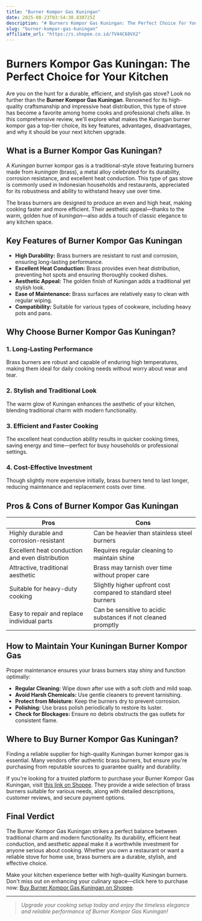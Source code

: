 ```yaml
---
title: "Burner Kompor Gas Kuningan"
date: 2025-08-23T03:54:38.830725Z
description: "# Burners Kompor Gas Kuningan: The Perfect Choice for Your Kitchen..."
slug: "burner-kompor-gas-kuningan"
affiliate_url: "https://s.shopee.co.id/7V44C68VX2"
---
```

# Burners Kompor Gas Kuningan: The Perfect Choice for Your Kitchen

Are you on the hunt for a durable, efficient, and stylish gas stove? Look no further than the **Burner Kompor Gas Kuningan**. Renowned for its high-quality craftsmanship and impressive heat distribution, this type of stove has become a favorite among home cooks and professional chefs alike. In this comprehensive review, we'll explore what makes the Kuningan burner kompor gas a top-tier choice, its key features, advantages, disadvantages, and why it should be your next kitchen upgrade.

## What is a Burner Kompor Gas Kuningan?

A *Kuningan* burner kompor gas is a traditional-style stove featuring burners made from *kuningan* (brass), a metal alloy celebrated for its durability, corrosion resistance, and excellent heat conduction. This type of gas stove is commonly used in Indonesian households and restaurants, appreciated for its robustness and ability to withstand heavy use over time.

The brass burners are designed to produce an even and high heat, making cooking faster and more efficient. Their aesthetic appeal—thanks to the warm, golden hue of *kuningan*—also adds a touch of classic elegance to any kitchen space.

## Key Features of Burner Kompor Gas Kuningan

- **High Durability:** Brass burners are resistant to rust and corrosion, ensuring long-lasting performance.
- **Excellent Heat Conduction:** Brass provides even heat distribution, preventing hot spots and ensuring thoroughly cooked dishes.
- **Aesthetic Appeal:** The golden finish of Kuningan adds a traditional yet stylish look.
- **Ease of Maintenance:** Brass surfaces are relatively easy to clean with regular wiping.
- **Compatibility:** Suitable for various types of cookware, including heavy pots and pans.

## Why Choose Burner Kompor Gas Kuningan?

### 1. Long-Lasting Performance

Brass burners are robust and capable of enduring high temperatures, making them ideal for daily cooking needs without worry about wear and tear.

### 2. Stylish and Traditional Look

The warm glow of Kuningan enhances the aesthetic of your kitchen, blending traditional charm with modern functionality.

### 3. Efficient and Faster Cooking

The excellent heat conduction ability results in quicker cooking times, saving energy and time—perfect for busy households or professional settings.

### 4. Cost-Effective Investment

Though slightly more expensive initially, brass burners tend to last longer, reducing maintenance and replacement costs over time.

## Pros & Cons of Burner Kompor Gas Kuningan

| Pros                                                      | Cons                                                         |
|------------------------------------------------------------|--------------------------------------------------------------|
| Highly durable and corrosion-resistant                     | Can be heavier than stainless steel burners                 |
| Excellent heat conduction and even distribution            | Requires regular cleaning to maintain shine                |
| Attractive, traditional aesthetic                          | Brass may tarnish over time without proper care           |
| Suitable for heavy-duty cooking                              | Slightly higher upfront cost compared to standard steel burners |
| Easy to repair and replace individual parts                 | Can be sensitive to acidic substances if not cleaned promptly |

## How to Maintain Your Kuningan Burner Kompor Gas

Proper maintenance ensures your brass burners stay shiny and function optimally:

- **Regular Cleaning:** Wipe down after use with a soft cloth and mild soap.
- **Avoid Harsh Chemicals:** Use gentle cleaners to prevent tarnishing.
- **Protect from Moisture:** Keep the burners dry to prevent corrosion.
- **Polishing:** Use brass polish periodically to restore its luster.
- **Check for Blockages:** Ensure no debris obstructs the gas outlets for consistent flame.

## Where to Buy Burner Kompor Gas Kuningan?

Finding a reliable supplier for high-quality Kuningan burner kompor gas is essential. Many vendors offer authentic brass burners, but ensure you're purchasing from reputable sources to guarantee quality and durability.

If you're looking for a trusted platform to purchase your Burner Kompor Gas Kuningan, visit [this link on Shopee](https://s.shopee.co.id/7V44C68VX2). They provide a wide selection of brass burners suitable for various needs, along with detailed descriptions, customer reviews, and secure payment options.

## Final Verdict

The Burner Kompor Gas Kuningan strikes a perfect balance between traditional charm and modern functionality. Its durability, efficient heat conduction, and aesthetic appeal make it a worthwhile investment for anyone serious about cooking. Whether you own a restaurant or want a reliable stove for home use, brass burners are a durable, stylish, and effective choice.

Make your kitchen experience better with high-quality Kuningan burners. Don't miss out on enhancing your culinary space—click here to purchase now: [Buy Burner Kompor Gas Kuningan on Shopee](https://s.shopee.co.id/7V44C68VX2).

---

> *Upgrade your cooking setup today and enjoy the timeless elegance and reliable performance of Burner Kompor Gas Kuningan!*